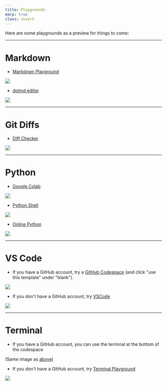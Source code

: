 ```yaml
---
title: Playgrounds
marp: true
class: invert
---
```


Here are some playgrounds as a preview for things to come:

---

# Markdown

- [Markdown Playground](https://dillinger.io/)

![](images/dillinger-markdown-editor.png)

- [dotmd editor](https://dotmd-editor.vercel.app/)

![](images/dotmd-editor.png)

---

# Git Diffs

- [Diff Checker](https://www.diffchecker.com/text-compare/)

![](images/Diff-checker.png)

---

# Python

- [Google Colab](https://colab.research.google.com)

![](images/colab2.png)

- [Python Shell](https://www.python.org/shell/)

![](images/python-terminal.png)

- [Online Python](https://www.online-python.com/)

![](images/python-file.png)

---

# VS Code

- If you have a GitHub account, try a [GitHub Codespace](https://github.com/codespaces)
  (and click "use this template" under "blank").

![](images/codespace.png)

- If you don't have a GitHub account, try [VSCode](https://vscode.dev/)

![](images/web-vscode.png)

---

# Terminal

- If you have a GitHub account, you can use the terminal at the
  bottom of the codespace

(Same image as [above](z00.z06.playgrounds.md#vs-code))

- If you don't have a GitHub account, try [Terminal Playground](https://jslinux.org)

![](images/web-terminal.png)
